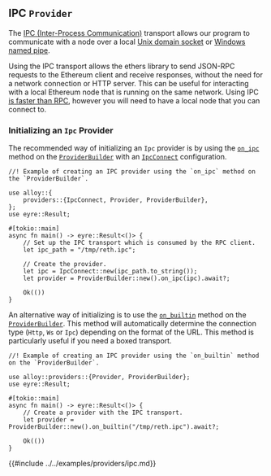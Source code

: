 ## IPC `Provider`

The [IPC (Inter-Process Communication)](https://en.wikipedia.org/wiki/Inter-process_communication) transport allows our program to communicate with a node over a local [Unix domain socket](https://en.wikipedia.org/wiki/Unix_domain_socket) or [Windows named pipe](https://learn.microsoft.com/en-us/windows/win32/ipc/named-pipes).

Using the IPC transport allows the ethers library to send JSON-RPC requests to the Ethereum client and receive responses, without the need for a network connection or HTTP server. This can be useful for interacting with a local Ethereum node that is running on the same network. Using IPC [is faster than RPC](https://github.com/0xKitsune/geth-ipc-rpc-bench), however you will need to have a local node that you can connect to.

### Initializing an `Ipc` Provider

The recommended way of initializing an `Ipc` provider is by using the [`on_ipc`](https://alloy-rs.github.io/alloy/alloy_provider/builder/struct.ProviderBuilder.html#method.on_ipc) method on the [`ProviderBuilder`](https://alloy-rs.github.io/alloy/alloy_provider/builder/struct.ProviderBuilder.html) with an [`IpcConnect`](https://alloy-rs.github.io/alloy/alloy/rpc/client/struct.IpcConnect.html) configuration.

```rust,ignore
//! Example of creating an IPC provider using the `on_ipc` method on the `ProviderBuilder`.

use alloy::{
    providers::{IpcConnect, Provider, ProviderBuilder},
};
use eyre::Result;

#[tokio::main]
async fn main() -> eyre::Result<()> {
    // Set up the IPC transport which is consumed by the RPC client.
    let ipc_path = "/tmp/reth.ipc";

    // Create the provider.
    let ipc = IpcConnect::new(ipc_path.to_string());
    let provider = ProviderBuilder::new().on_ipc(ipc).await?;

    Ok(())
}
```

An alternative way of initializing is to use the [`on_builtin`](https://alloy-rs.github.io/alloy/alloy_provider/builder/struct.ProviderBuilder.html#method.on_builtin) method on the [`ProviderBuilder`](https://alloy-rs.github.io/alloy/alloy_provider/builder/struct.ProviderBuilder.html). This method will automatically determine the connection type (`Http`, `Ws` or `Ipc`) depending on the format of the URL. This method is particularly useful if you need a boxed transport.

```rust,ignore
//! Example of creating an IPC provider using the `on_builtin` method on the `ProviderBuilder`.

use alloy::providers::{Provider, ProviderBuilder};
use eyre::Result;

#[tokio::main]
async fn main() -> eyre::Result<()> {
    // Create a provider with the IPC transport.
    let provider = ProviderBuilder::new().on_builtin("/tmp/reth.ipc").await?;

    Ok(())
}
```

{{#include ../../examples/providers/ipc.md}}